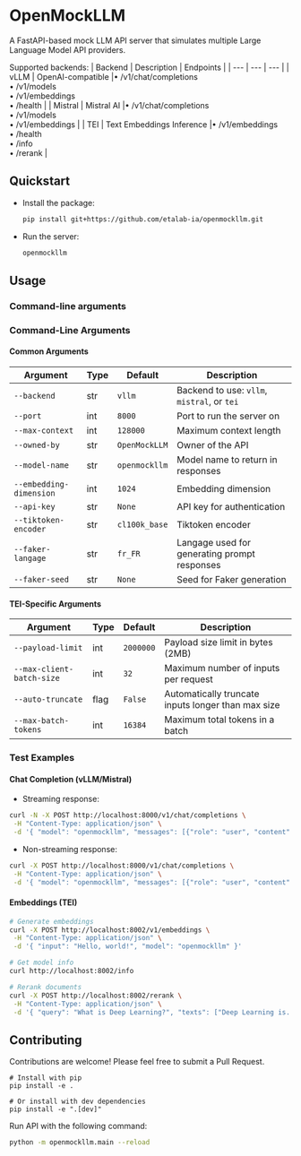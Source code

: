 # OpenMockLLM

A FastAPI-based mock LLM API server that simulates multiple Large Language Model API providers.

Supported backends:
| Backend | Description | Endpoints |
| --- | --- | --- |
| vLLM | OpenAI-compatible |• /v1/chat/completions<br>• /v1/models<br>• /v1/embeddings<br>• /health |
| Mistral | Mistral AI |• /v1/chat/completions<br>• /v1/models<br>• /v1/embeddings |
| TEI | Text Embeddings Inference |• /v1/embeddings<br>• /health<br>• /info<br>• /rerank |

## Quickstart

* Install the package:
  ```bash
  pip install git+https://github.com/etalab-ia/openmockllm.git
  ```

* Run the server:
  ```bash
  openmockllm
  ```

## Usage

### Command-line arguments

### Command-Line Arguments

#### Common Arguments

| Argument | Type | Default | Description |
|----------|------|---------|-------------|
| `--backend` | str | `vllm` | Backend to use: `vllm`, `mistral`, or `tei` |
| `--port` | int | `8000` | Port to run the server on |
| `--max-context` | int | `128000` | Maximum context length |
| `--owned-by` | str | `OpenMockLLM` | Owner of the API |
| `--model-name` | str | `openmockllm` | Model name to return in responses |
| `--embedding-dimension` | int | `1024` | Embedding dimension |
| `--api-key` | str | `None` | API key for authentication |
| `--tiktoken-encoder` | str | `cl100k_base` | Tiktoken encoder |
| `--faker-langage` | str | `fr_FR` | Langage used for generating prompt responses |
| `--faker-seed` | str | `None` | Seed for Faker generation |

#### TEI-Specific Arguments

| Argument | Type | Default | Description |
|----------|------|---------|-------------|
| `--payload-limit` | int | `2000000` | Payload size limit in bytes (2MB) |
| `--max-client-batch-size` | int | `32` | Maximum number of inputs per request |
| `--auto-truncate` | flag | `False` | Automatically truncate inputs longer than max size |
| `--max-batch-tokens` | int | `16384` | Maximum total tokens in a batch |

### Test Examples

#### Chat Completion (vLLM/Mistral)

* Streaming response:
```bash
curl -N -X POST http://localhost:8000/v1/chat/completions \
 -H "Content-Type: application/json" \
 -d '{ "model": "openmockllm", "messages": [{"role": "user", "content": "Bonjour"}], "stream": true }'
```

* Non-streaming response:
```bash
curl -X POST http://localhost:8000/v1/chat/completions \
 -H "Content-Type: application/json" \
 -d '{ "model": "openmockllm", "messages": [{"role": "user", "content": "Bonjour"}], "stream": false }'
```

#### Embeddings (TEI)

```bash
# Generate embeddings
curl -X POST http://localhost:8002/v1/embeddings \
 -H "Content-Type: application/json" \
 -d '{ "input": "Hello, world!", "model": "openmockllm" }'

# Get model info
curl http://localhost:8002/info

# Rerank documents
curl -X POST http://localhost:8002/rerank \
 -H "Content-Type: application/json" \
 -d '{ "query": "What is Deep Learning?", "texts": ["Deep Learning is...", "Machine Learning is..."] }'
```

## Contributing

Contributions are welcome! Please feel free to submit a Pull Request.

```
# Install with pip
pip install -e .

# Or install with dev dependencies
pip install -e ".[dev]"
````

Run API with the following command:

```bash
python -m openmockllm.main --reload
```